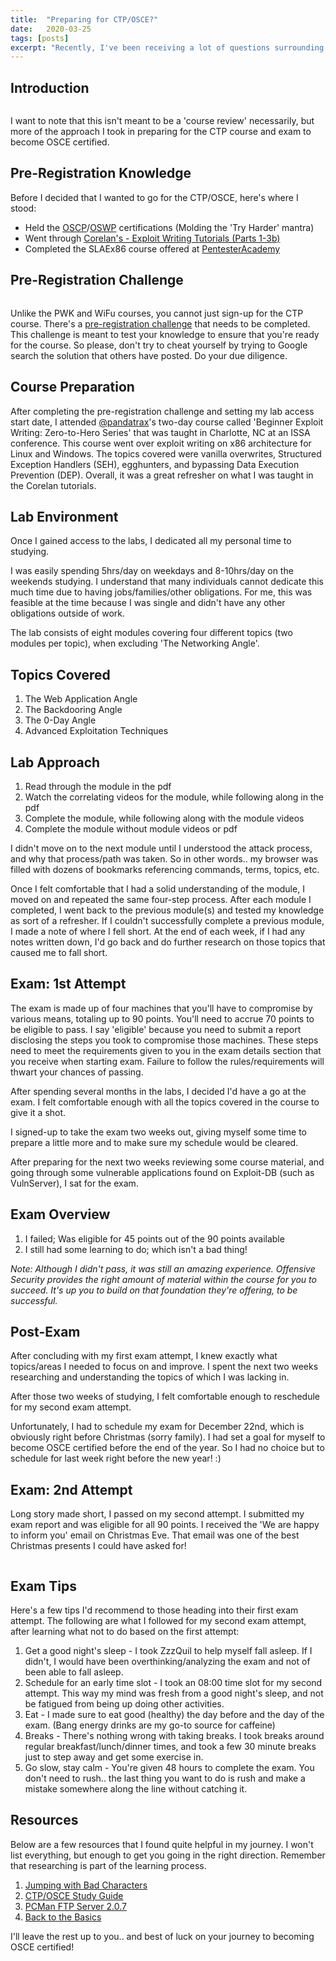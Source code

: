 ```yaml
---
title:  "Preparing for CTP/OSCE?"
date:   2020-03-25
tags: [posts]
excerpt: "Recently, I've been receiving a lot of questions surrounding the CTP course, and my goal is to answer as many of those questions/tips within this blog."
---
```

Introduction
---
<img src="{{ site.url }}{{ site.baseurl }}/images/offsec-student-certified-emblem-rgb-osce.png" alt="">

I want to note that this isn't meant to be a 'course review' necessarily, but more of the approach I took in preparing for the CTP course and exam to become OSCE certified.

Pre-Registration Knowledge
---
Before I decided that I wanted to go for the CTP/OSCE, here's where I stood:
- Held the [OSCP](https://www.offensive-security.com/pwk-oscp/)/[OSWP](https://www.offensive-security.com/wifu-oswp/) certifications (Molding the 'Try Harder' mantra)
- Went through [Corelan's - Exploit Writing Tutorials (Parts 1-3b)](https://www.corelan.be/index.php/articles/)
- Completed the SLAEx86 course offered at [PentesterAcademy](https://www.pentesteracademy.com/course?id=3)

Pre-Registration Challenge
---
<img src="{{ site.url }}{{ site.baseurl }}/images/fc4-me.png" alt="">

Unlike the PWK and WiFu courses, you cannot just sign-up for the CTP course. There's a [pre-registration challenge](http://www.fc4.me/) that needs to be completed. This challenge is meant to test your knowledge to ensure that you're ready for the course. So please, don't try to cheat yourself by trying to Google search the solution that others have posted. Do your due diligence.

Course Preparation
---
After completing the pre-registration challenge and setting my lab access start date, I attended [@pandatrax](https://twitter.com/pandatrax)'s two-day course called 'Beginner Exploit Writing: Zero-to-Hero Series' that was taught in Charlotte, NC at an ISSA conference. This course went over exploit writing on x86 architecture for Linux and Windows. The topics covered were vanilla overwrites, Structured Exception Handlers (SEH), egghunters, and bypassing Data Execution Prevention (DEP). Overall, it was a great refresher on what I was taught in the Corelan tutorials.

Lab Environment
---
Once I gained access to the labs, I dedicated all my personal time to studying. 

I was easily spending 5hrs/day on weekdays and 8-10hrs/day on the weekends studying. I understand that many individuals cannot dedicate this much time due to having jobs/families/other obligations. For me, this was feasible at the time because I was single and didn't have any other obligations outside of work.

The lab consists of eight modules covering four different topics (two modules per topic), when excluding 'The Networking Angle'.

Topics Covered
---
1. The Web Application Angle
2. The Backdooring Angle
3. The 0-Day Angle
4. Advanced Exploitation Techniques 

Lab Approach
---
1. Read through the module in the pdf
2. Watch the correlating videos for the module, while following along in the pdf
3. Complete the module, while following along with the module videos
4. Complete the module without module videos or pdf

I didn't move on to the next module until I understood the attack process, and why that process/path was taken. So in other words.. my browser was filled with dozens of bookmarks referencing commands, terms, topics, etc.

Once I felt comfortable that I had a solid understanding of the module, I moved on and repeated the same four-step process. After each module I completed, I went back to the previous module(s) and tested my knowledge as sort of a refresher. If I couldn't successfully complete a previous module, I made a note of where I fell short. At the end of each week, if I had any notes written down, I'd go back and do further research on those topics that caused me to fall short.

Exam: 1st Attempt
---
The exam is made up of four machines that you'll have to compromise by various means, totaling up to 90 points. You'll need to accrue 70 points to be eligible to pass. I say 'eligible' because you need to submit a report disclosing the steps you took to compromise those machines. These steps need to meet the requirements given to you in the exam details section that you receive when starting exam. Failure to follow the rules/requirements will thwart your chances of passing.

After spending several months in the labs, I decided I'd have a go at the exam. I felt comfortable enough with all the topics covered in the course to give it a shot.

I signed-up to take the exam two weeks out, giving myself some time to prepare a little more and to make sure my schedule would be cleared.

After preparing for the next two weeks reviewing some course material, and going through some vulnerable applications found on Exploit-DB (such as VulnServer), I sat for the exam.

Exam Overview
---
1. I failed; Was eligible for 45 points out of the 90 points available
2. I still had some learning to do; which isn't a bad thing!

_Note: Although I didn't pass, it was still an amazing experience. Offensive Security provides the right amount of material within the course for you to succeed. It's up you to build on that foundation they're offering, to be successful._

Post-Exam
---
After concluding with my first exam attempt, I knew exactly what topics/areas I needed to focus on and improve. I spent the next two weeks researching and understanding the topics of which I was lacking in.

After those two weeks of studying, I felt comfortable enough to reschedule for my second exam attempt.

Unfortunately, I had to schedule my exam for December 22nd, which is obviously right before Christmas (sorry family). I had set a goal for myself to become OSCE certified before the end of the year. So I had no choice but to schedule for last week right before the new year! :)

Exam: 2nd Attempt
---
Long story made short, I passed on my second attempt. I submitted my exam report and was eligible for all 90 points. I received the 'We are happy to inform you' email on Christmas Eve. That email was one of the best Christmas presents I could have asked for!

<img src="{{ site.url }}{{ site.baseurl }}/images/osce-cert.png" alt="">

Exam Tips
---
Here's a few tips I'd recommend to those heading into their first exam attempt. The following are what I followed for my second exam attempt, after learning what not to do based on the first attempt:
1. Get a good night's sleep - I took ZzzQuil to help myself fall asleep. If I didn't, I would have been overthinking/analyzing the exam and not of been able to fall asleep.
2. Schedule for an early time slot - I took an 08:00 time slot for my second attempt. This way my mind was fresh from a good night's sleep, and not be fatigued from being up doing other activities.
3. Eat - I made sure to eat good (healthy) the day before and the day of the exam. (Bang energy drinks are my go-to source for caffeine)
4. Breaks - There's nothing wrong with taking breaks. I took breaks around regular breakfast/lunch/dinner times, and took a few 30 minute breaks just to step away and get some exercise in.
5. Go slow, stay calm - You're given 48 hours to complete the exam. You don't need to rush.. the last thing you want to do is rush and make a mistake somewhere along the line without catching it.

Resources
---
Below are a few resources that I found quite helpful in my journey. I won't list everything, but enough to get you going in the right direction. Remember that researching is part of the learning process. 

1. [Jumping with Bad Characters](https://buffered.io/posts/jumping-with-bad-chars/)
2. [CTP/OSCE Study Guide](https://tulpa-security.com/2017/07/18/288/amp)
3. [PCMan FTP Server 2.0.7](https://www.exploit-db.com/exploits/37731)
4. [Back to the Basics](https://www.securitysift.com/windows-exploit-development-part-1-basics/)

I'll leave the rest up to you.. and best of luck on your journey to becoming OSCE certified! 